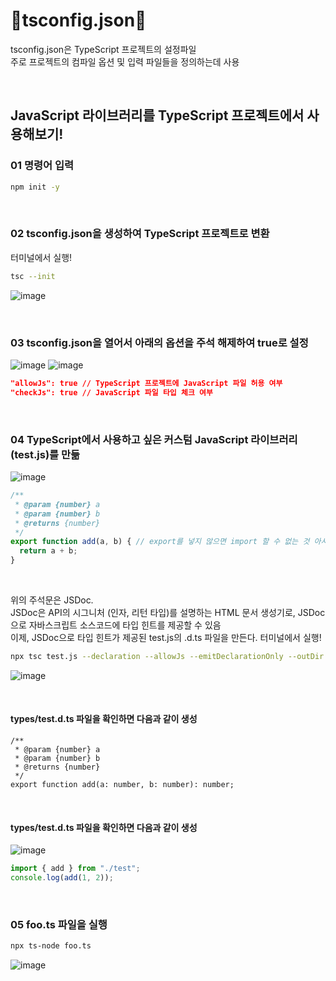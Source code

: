 # 🌳tsconfig.json🌳
tsconfig.json은 TypeScript 프로젝트의 설정파일 <br/>
주로 프로젝트의 컴파일 옵션 및 입력 파일들을 정의하는데 사용 <br/>

<br/>

## JavaScript 라이브러리를 TypeScript 프로젝트에서 사용해보기!
### 01 명령어 입력
```bash
npm init -y
```

<br/>

### 02 tsconfig.json을 생성하여 TypeScript 프로젝트로 변환
터미널에서 실행!
```bash
tsc --init
```
![image](https://github.com/limhyerin/StudyNote/assets/70150896/45f87822-631b-43e0-9db1-f32ac90ca39e)

<br/>

### 03 tsconfig.json을 열어서 아래의 옵션을 주석 해제하여 true로 설정
![image](https://github.com/limhyerin/StudyNote/assets/70150896/086aa2e0-1103-4324-a96a-7fcecce520d5)
![image](https://github.com/limhyerin/StudyNote/assets/70150896/da36d709-f867-4f03-8826-15807086af61)

```json
"allowJs": true // TypeScript 프로젝트에 JavaScript 파일 허용 여부
"checkJs": true // JavaScript 파일 타입 체크 여부
```

<br/>

### 04 TypeScript에서 사용하고 싶은 커스텀 JavaScript 라이브러리(test.js)를 만듦
![image](https://github.com/limhyerin/StudyNote/assets/70150896/25821887-cee6-4352-a326-dd7cadebba47)
```ts
/**
 * @param {number} a
 * @param {number} b
 * @returns {number}
 */
export function add(a, b) { // export를 넣지 않으면 import 할 수 없는 것 아시죠?
  return a + b;
}
```

<br/>

위의 주석문은 JSDoc. <br/>
JSDoc은 API의 시그니처 (인자, 리턴 타입)를 설명하는 HTML 문서 생성기로, JSDoc으로 자바스크립트 소스코드에 타입 힌트를 제공할 수 있음 <br/>
이제, JSDoc으로 타입 힌트가 제공된 test.js의 .d.ts 파일을 만든다. 터미널에서 실행! <br/>
```bash
npx tsc test.js --declaration --allowJs --emitDeclarationOnly --outDir types
```
![image](https://github.com/limhyerin/StudyNote/assets/70150896/d05dde36-8a61-4a60-81e6-15993bd662f6)

<br/>

#### types/test.d.ts 파일을 확인하면 다음과 같이 생성
```
/**
 * @param {number} a
 * @param {number} b
 * @returns {number}
 */
export function add(a: number, b: number): number;
```

<br/>

#### types/test.d.ts 파일을 확인하면 다음과 같이 생성

![image](https://github.com/limhyerin/StudyNote/assets/70150896/c900dc15-ffa0-4ad4-9c3d-460a036e6399)
```ts
import { add } from "./test";
console.log(add(1, 2));
```

<br/>

### 05 foo.ts 파일을 실행
```bash
npx ts-node foo.ts
```
![image](https://github.com/limhyerin/StudyNote/assets/70150896/cc4f2037-ab1f-4073-bd8e-288ac52f5c5f)

